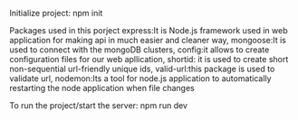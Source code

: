 Initialize project:
npm init

Packages used in this porject
express:It is Node.js framework used in web application for making api in much easier and cleaner way,
mongoose:It is used to connect with the mongoDB clusters,
config:it allows to create configuration files for our web apllication,
shortid: it is used to create short non-sequential url-friendly unique ids,
valid-url:this package is used to validate url,
nodemon:Its a tool for node.js application to automatically restarting the node application when file changes

To run the project/start the server:
npm run dev